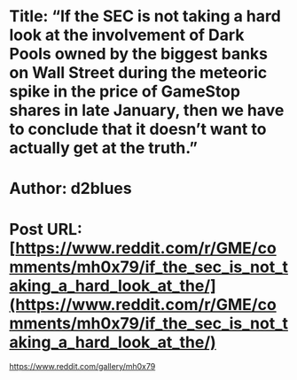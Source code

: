 # Title: “If the SEC is not taking a hard look at the involvement of Dark Pools owned by the biggest banks on Wall Street during the meteoric spike in the price of GameStop shares in late January, then we have to conclude that it doesn’t want to actually get at the truth.”
# Author: d2blues
# Post URL: [https://www.reddit.com/r/GME/comments/mh0x79/if_the_sec_is_not_taking_a_hard_look_at_the/](https://www.reddit.com/r/GME/comments/mh0x79/if_the_sec_is_not_taking_a_hard_look_at_the/)


https://www.reddit.com/gallery/mh0x79